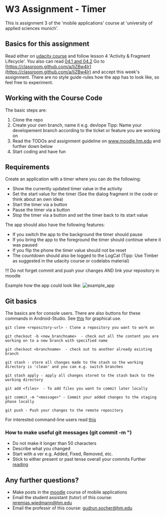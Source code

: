 W3 Assignment - Timer
=====================
This is assignment 3 of the 'mobile applications' course at 'university of applied sciences munich'.

## Basics for this assignment
Read either on [udacity course](https://www.udacity.com/course/developing-android-apps-with-kotlin--ud9012)
and follow lesson 4 'Activity & Fragment Lifecycle'.
You also can read [04.1 and 04.2](https://codelabs.developers.google.com/android-kotlin-fundamentals/)
Go to [https://classroom.github.com/a/ljZBw4Ir](https://classroom.github.com/a/ljZBw4Ir) and accept this week's assignment.
There are no style guide-rules how the app has to look like, so feel free to experiment.

## Working with the Course Code

The basic steps are:

1. Clone the repo
2. Create your own branch, name it e.g. devlope
Tipp: Name your developement branch according to the ticket or feature you are working on
3. Read the TODOs and assignment guideline on www.moodle.hm.edu and further down below
4. Start coding and have fun

## Requirements
Create an application with a timer where you can do the following:
* Show the currently updated timer value in the activity
* Set the start value for the timer (See the dialog fragment in the code or think about an own idea)
* Start the timer via a button
* Pause the timer via a button
* Stop the timer via a button and set the timer back to its start value

The app should also have the following features:
* If you switch the app to the background the timer should pause
* If you bring the app to the foreground the timer should continue where it was paused
* If you flip the phone the timer value should not be reset
* The countdown should also be logged to the LogCat (Tipp: Use Timber as suggested in the udacity course or codelabs material)

!!! Do not forget commit and push your changes AND link your repository in moodle

Example how the app could look like:
![example_app](https://d17h27t6h515a5.cloudfront.net/topher/2017/March/58bf00e7_todos/todos.png
)

## Git basics
The basics are for console users. There are also buttons for these commands in Android-Studio.
See [this](https://stackoverflow.com/questions/52565212/how-to-easy-commit-android-studio) for graphical use.

```
git clone <repository-url> - Clone a repository you want to work on
```
```
git checkout -b <new_branchname>  - check out all the content you are working on to a new branch with specified name
```
```
git checkout <branchname>  - check out to another already existing branch
```
```
git stash - store all changes made to the stash so the working directory is 'clean' and you can e.g. switch branches
```
```
git stash apply - apply all changes stored to the stash back to the working directory
```
```
git add <files>  - To add files you want to commit later locally
```
```
git commit -m "<message>" - Commit your added changes to the staging phase locally
```
```
git push - Push your changes to the remote repository
```

For interested command-line users read [this](https://git-scm.com/doc)

### How to make useful git messages (git commit -m "<message>)
* Do not make it longer than 50 characters
* Describe what you changed
* Start with a ver e.g. Added, Fixed, Removed, etc.
* Stick to either present or past tense overall your commits
Further [reading](https://dev.to/jacobherrington/how-to-write-useful-commit-messages-my-commit-message-template-20n9)

## Any further questions?
* Make posts in the [moodle](https://moodle.hm.edu) course of mobile applications
* Email the student assistant (tutor) of this course: <jeremias.wiedmann@hm.edu>
* Email the professir of this course: <gudrun.socher@hm.edu>




